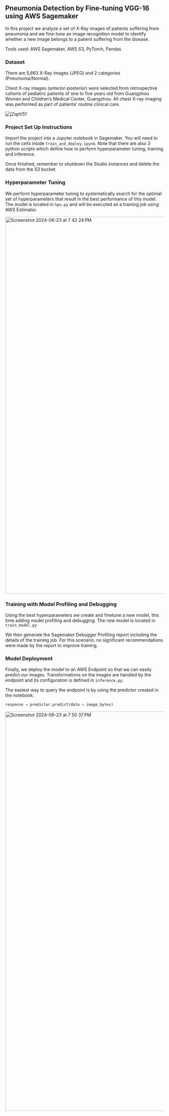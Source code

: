 ## Pneumonia Detection by Fine-tuning VGG-16 using AWS Sagemaker
In this project we analyze a set of X-Ray images of patients suffering from pneumonia and we fine-tune an image recognition model to identify whether a new image belongs to a patient suffering from the disease. 

Tools used: AWS Sagemaker, AWS S3, PyTorch, Pandas

### Dataset
There are 5,863 X-Ray images (JPEG) and 2 categories (Pneumonia/Normal).

Chest X-ray images (anterior-posterior) were selected from retrospective cohorts of pediatric patients of one to five years old from Guangzhou Women and Children’s Medical Center, Guangzhou. All chest X-ray imaging was performed as part of patients’ routine clinical care.

![jZqpV51](https://github.com/federicopuy/Pneumonia-Detection-AWS-Sagemaker/assets/12384264/c4739a83-34e9-4752-98ad-d00756ddd82c)


### Project Set Up Instructions
Import the project into a Jupyter notebook in Sagemaker. You will need to run the cells inside `train_and_deploy.ipynb`. Note that there are also 3 python scripts which define how to perform hyperparameter tuning, training and inference.

Once finished, remember to shutdown the Studio instances and delete the data from the S3 bucket.

### Hyperparameter Tuning
We perform hyperparameter tuning to systematically search for the optimal set of hyperparameters that result in the best performance of this model. The model is located in `hpo.py` and will be executed as a training job using AWS Estimator.

<img width="1194" alt="Screenshot 2024-06-23 at 7 42 24 PM" src="https://github.com/federicopuy/Pneumonia-Detection-AWS-Sagemaker/assets/12384264/5a57dd72-ef9c-45bc-953b-9081a6a05f29">


### Training with Model Profiling and Debugging
Using the best hyperparameters we create and finetune a new model, this time adding model profiling and debugging. The new model is located in `train_model.py`

We then generate the Sagemaker Debugger Profiling report including the details of the training job. For this scenario, no significant recommendations were made by the report to improve training.

### Model Deployment
Finally, we deploy the model to an AWS Endpoint so that we can easily predict our images. Transformations on the images are handled by the endpoint and its configuration is defined in `inference.py`.

The easiest way to query the endpoint is by using the predictor created in the notebook:

```python
response = predictor.predict(data = image_bytes)
```
<img width="1265" alt="Screenshot 2024-06-23 at 7 50 37 PM" src="https://github.com/federicopuy/Pneumonia-Detection-AWS-Sagemaker/assets/12384264/f9a2ff47-9f63-4e9b-8d5a-b7f0ca5716ae">



